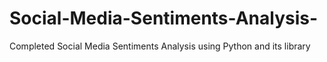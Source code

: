 # Social-Media-Sentiments-Analysis-
Completed Social Media Sentiments Analysis using Python and its library
